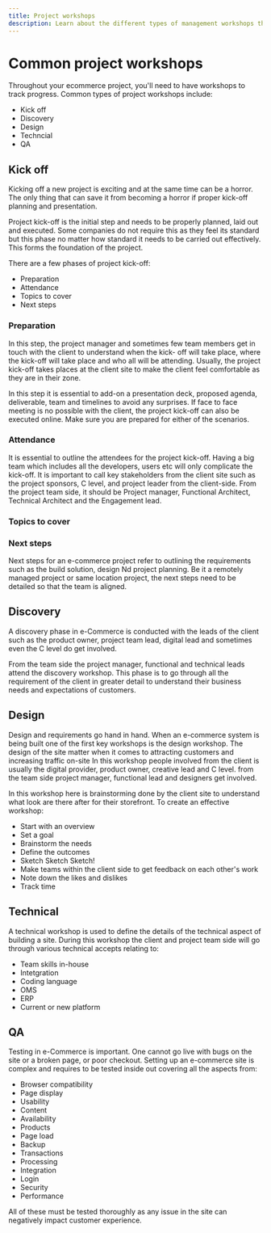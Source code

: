 ```yaml
---
title: Project workshops
description: Learn about the different types of management workshops that are common for ecommerce projects.
---
```


# Common project workshops

Throughout your ecommerce project, you'll need to have workshops to track progress. Common types of project workshops include:

- Kick off
- Discovery
- Design
- Techncial
- QA

## Kick off

Kicking off a new project is exciting and at the same time can be a horror. The only thing that can save it from becoming a horror if proper kick-off planning and presentation. 

Project kick-off is the initial step and needs to be properly planned, laid out and executed. Some companies do not require this as they feel its standard but this phase no matter how standard it needs to be carried out effectively. This forms the foundation of the project.

There are a few phases of project kick-off:

- Preparation
- Attendance
- Topics to cover
- Next steps

### Preparation

In this step, the project manager and sometimes few team members get in touch with the client to understand when the kick- off will take place, where the kick-off will take place and who all will be attending. Usually, the project kick-off takes places at the client site to make the client feel comfortable as they are in their zone.

In this step it is essential to add-on a presentation deck, proposed agenda, deliverable, team and timelines to avoid any surprises. If face to face meeting is no possible with the client, the project kick-off can also be executed online. Make sure you are prepared for either of the scenarios.

### Attendance

It is essential to outline the attendees for the project kick-off. Having a big team which includes all the developers, users etc will only complicate the kick-off. It is important to call key stakeholders from the client site such as the project sponsors, C level, and project leader from the client-side. From the project team side, it should be Project manager, Functional Architect, Technical Architect and the Engagement lead.

### Topics to cover

### Next steps

Next steps for an e-commerce project refer to outlining the requirements such as the build solution, design Nd project planning. Be it a remotely managed project or same location project, the next steps need to be detailed so that the team is aligned.

## Discovery

A discovery phase in e-Commerce is conducted with the leads of the client such as the product owner, project team lead, digital lead and sometimes even the C level do get involved.

From the team side the project manager, functional and technical leads attend the discovery workshop. This phase is to go through all the requirement of the client in greater detail to understand their business needs and expectations of customers.

## Design

Design and requirements go hand in hand. When an e-commerce system is being built one of the first key workshops is the design workshop. The design of the site matter when it comes to attracting customers and increasing traffic on-site In this workshop people involved from the client is usually the digital provider, product owner, creative lead and C level. from the team side project manager, functional lead and designers get involved.

In this workshop here is brainstorming done by the client site to understand what look are there after for their storefront. To create an effective workshop:

- Start with an overview
- Set a goal
- Brainstorm the needs
- Define the outcomes
- Sketch Sketch Sketch!
- Make teams within the client side to get feedback on each other's work
- Note down the likes and dislikes
- Track time

## Technical

A technical workshop is used to define the details of the technical aspect of building a site. During this workshop the client and project team side will go through various technical accepts relating to:

- Team skills in-house
- Intetgration
- Coding language
- OMS
- ERP
- Current or new platform

## QA

Testing in e-Commerce is important. One cannot go live with bugs on the site or a broken page, or poor checkout. Setting up an e-commerce site is complex and requires to be tested inside out covering all the aspects from:

- Browser compatibility
- Page display
- Usability
- Content
- Availability
- Products
- Page load
- Backup
- Transactions
- Processing
- Integration
- Login
- Security
- Performance

All of these must be tested thoroughly as any issue in the site can negatively impact customer experience.

